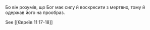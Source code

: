 Бо він розумів, що Бог має силу й воскресити з мертвих, тому й одержав його на прообраз.

See [[Євреїв 11 17-18]]